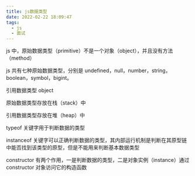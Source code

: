 ```yaml
---
title: js数据类型
date: 2022-02-22 18:09:47
tags:
  - js
  - 面试
---
```


js 中，原始数据类型（primitive）不是一个对象（object），并且没有方法（method）

js 共有七种原始数据类型，分别是 undefined，null，number，string，boolean，symbol，bigint。

引用数据类型 object

原始数据类型存放在栈（stack）中

引用数据类型存放在堆（heap）中

typeof 关键字用于判断数据的类型

instanceof 关键字可以正确判断数据的类型，其内部运行机制是判断在其原型链中能否找到该类型的原型，但是不能用来判断基本数据类型

constructor 有两个作用，一是判断数据的类型，二是对象实例（instance）通过 constructor 对象访问它的构造函数
